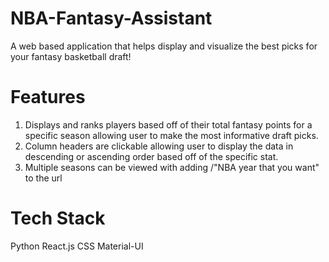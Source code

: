 # NBA-Fantasy-Assistant
A web based application that helps display and visualize the best picks for your fantasy basketball draft!

# Features
1. Displays and ranks players based off of their total fantasy points for a specific season allowing user to make the most informative draft picks.
2. Column headers are clickable allowing user to display the data in descending or ascending order based off of the specific stat.
3. Multiple seasons can be viewed with adding /"NBA year that you want" to the url

# Tech Stack
Python
React.js
CSS
Material-UI
